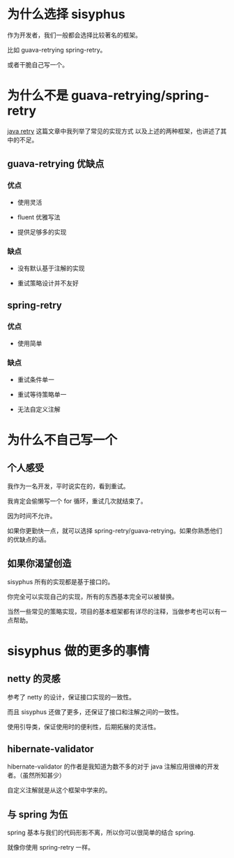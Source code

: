 # 为什么选择 sisyphus

作为开发者，我们一般都会选择比较著名的框架。

比如 guava-retrying spring-retry。

或者干脆自己写一个。

# 为什么不是 guava-retrying/spring-retry

[java retry](https://houbb.github.io/2018/08/08/retry) 这篇文章中我列举了常见的实现方式
以及上述的两种框架，也讲述了其中的不足。

## guava-retrying 优缺点

### 优点

- 使用灵活

- fluent 优雅写法

- 提供足够多的实现

### 缺点

- 没有默认基于注解的实现

- 重试策略设计并不友好

## spring-retry

### 优点

- 使用简单

### 缺点

- 重试条件单一

- 重试等待策略单一

- 无法自定义注解

# 为什么不自己写一个

## 个人感受

我作为一名开发，平时说实在的，看到重试。

我肯定会偷懒写一个 for 循环，重试几次就结束了。

因为时间不允许。

如果你更勤快一点，就可以选择 spring-retry/guava-retrying。如果你熟悉他们的优缺点的话。

## 如果你渴望创造

sisyphus 所有的实现都是基于接口的。

你完全可以实现自己的实现，所有的东西基本完全可以被替换。

当然一些常见的策略实现，项目的基本框架都有详尽的注释，当做参考也可以有一点帮助。

# sisyphus 做的更多的事情

## netty 的灵感

参考了 netty 的设计，保证接口实现的一致性。

而且 sisyphus 还做了更多，还保证了接口和注解之间的一致性。

使用引导类，保证使用时的便利性，后期拓展的灵活性。

## hibernate-validator

hibernate-validator 的作者是我知道为数不多的对于 java 注解应用很棒的开发者。（虽然所知甚少）

自定义注解就是从这个框架中学来的。

## 与 spring 为伍

spring 基本与我们的代码形影不离，所以你可以很简单的结合 spring.

就像你使用 spring-retry 一样。



